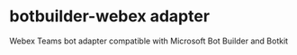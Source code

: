 # botbuilder-webex adapter

Webex Teams bot adapter compatible with Microsoft Bot Builder and Botkit
